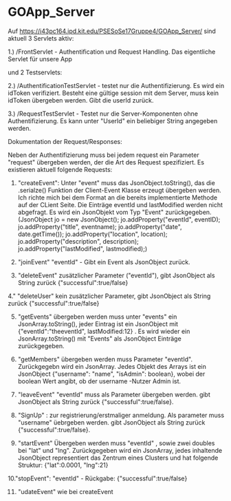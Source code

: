 # GOApp_Server

Auf https://i43pc164.ipd.kit.edu/PSESoSe17Gruppe4/GOApp_Server/ sind aktuell 3 Servlets aktiv: 

1.) /FrontServlet - Authentification und Request Handling. Das eigentliche Servlet für unsere App

und 2 Testservlets:

2.) /AuthentificationTestServlet - testet nur die Authentifizierung. Es wird ein idToken verifiziert. Besteht eine gültige session mit dem Server, muss kein idToken übergeben werden. Gibt die userId zurück.

3.) /RequestTestServlet - Testet nur die Server-Komponenten ohne Authentifizierung. Es kann unter "UserId" ein beliebiger String angegeben werden.

Dokumentation der Request/Responses:

Neben der Authentifizierung muss bei jedem request ein Parameter "request" übergeben werden, der die Art des Request spezifiziert. Es existieren aktuell folgende Requests:

1. "createEvent": Unter "event" muss das JsonObject.toString(), das die .serialze() Funktion der Client-Event Klasse erzeugt übergeben werden. Ich richte mich bei dem Format an die bereits implementierte Methode auf der CLient Seite. Die Einträge eventId und lastModified werden nicht abgefragt. Es wird ein JsonObjekt vom Typ "Event" zurückgegeben.
(JsonObject jo = new JsonObject();
		jo.addProperty("eventId", eventID);
		jo.addProperty("title", eventname);
		jo.addProperty("date", date.getTime());
		jo.addProperty("location", location);
		jo.addProperty("description", description);
		jo.addProperty("lastModified", lastmodified);)
    
2. "joinEvent" "eventId" - Gibt ein Event als JsonObject zurück.

3. "deleteEvent" zusätzlicher Parameter ("eventId"), gibt JsonObject als String zurück {"successful":true/false}

4." "deleteUser" kein zusätzlicher Parameter, gibt JsonObject als String zurück {"successful":true/false}

5. "getEvents" übergeben werden muss unter "events" ein JsonArray.toString(), jeder Eintrag ist ein JsonObject mit {"eventId":"theeventId", lastModified:12} . Es wird wieder ein JsonArray.toString() mit "Events" als JsonObject Einträge zurückgegeben.

6. "getMembers"  übergeben werden muss Parameter "eventId". Zurückgegebn wird ein JsonArray. Jedes Objekt des Arrays ist ein JsonObject {"username": "name", "isAdmin": boolean}, wobei der boolean Wert angibt, ob der username -Nutzer Admin ist.

7. "leaveEvent" "eventId" muss als Parameter übergeben werden. gibt JsonObject als String zurück {"successful":true/false}.

8. "SignUp" : zur registrierung/erstmaliger anmeldung. Als parameter muss "username" üebrgeben werden. gibt JsonObject als String zurück {"successful":true/false}.

9. "startEvent" Übergeben werden muss "eventId" , sowie zwei doubles bei "lat" und "lng". Zurückgegeben wird ein JsonArray, jedes inhaltende JsonObject representiert das Zentrum eines Clusters und hat folgende Struktur:
{"lat":0.0001,
"lng":21}

10."stopEvent": "eventId" - Rückgabe: {"successful":true/false}

11. "udateEvent" wie bei createEvent
